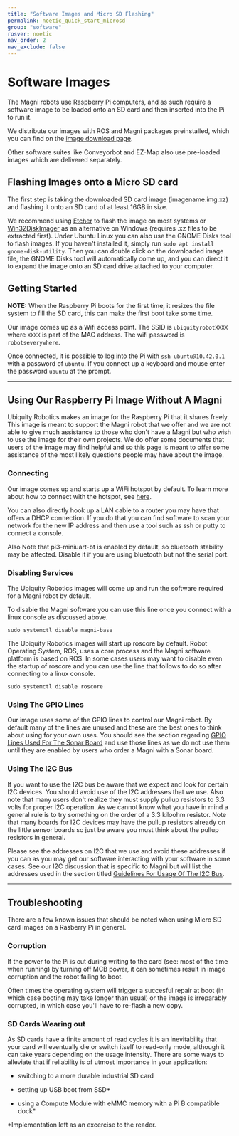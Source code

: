 ```yaml
---
title: "Software Images and Micro SD Flashing"
permalink: noetic_quick_start_microsd
group: "software"
rosver: noetic
nav_order: 2
nav_exclude: false
--- 
```


# Software Images

The Magni robots use Raspberry Pi computers, and as such require a software image to be loaded onto an SD card and then inserted into the Pi to run it.

We distribute our images with ROS and Magni packages preinstalled, which you can find on the [image download page](noetic_pi_image_downloads).

Other software suites like Conveyorbot and EZ-Map also use pre-loaded images which are delivered separately.

## Flashing Images onto a Micro SD card

The first step is taking the downloaded SD card image (imagename.img.xz) and flashing it onto an SD card of at least 16GB in size. 

We recommend using [Etcher](https://www.balena.io/etcher/) to flash the image on most systems or [Win32DiskImager](https://win32diskimager.download/) as an alternative on Windows (requires .xz files to be extracted first). Under Ubuntu Linux you can also use the GNOME Disks tool to flash images. If you haven't installed it, simply run `sudo apt install gnome-disk-utility`. Then you can double click on the downloaded image file, the GNOME Disks tool will automatically come up, and you can direct it to expand the image onto an SD card drive attached to your computer.


## Getting Started

**NOTE:** When the Raspberry Pi boots for the first time, it resizes the file system to fill the SD card, this can make the first boot take some time.

Our image comes up as a Wifi access point. The SSID is `ubiquityrobotXXXX` where `XXXX` is part of the MAC address. The wifi password is `robotseverywhere`.

Once connected, it is possible to log into the Pi with `ssh ubuntu@10.42.0.1` with a password of `ubuntu`. If you connect up a keyboard and mouse enter the password `ubuntu` at the prompt.

<hr>

## Using Our Raspberry Pi Image Without A Magni

Ubiquity Robotics makes an image for the Raspberry Pi that it
shares freely. This image is meant to support the Magni
robot that we offer and we are not able to give much
assistance to those who don't have a Magni but who wish to use the image for their own projects.
We do offer some documents that
users of the image may find helpful and so this page is
meant to offer some assistance of the most likely questions
people may have about the image.


### Connecting
Our image comes up and starts up a WiFi hotspot by default.
To learn more about how to connect with the hotspot, see [here](noetic_quick_start_connecting).

You can also directly hook up a LAN cable to a router you may have that offers a DHCP connection.  If you do that you can find software to scan your network for the new IP address and then use a tool such as  ssh  or  putty to connect a console.

Also Note that pi3-miniuart-bt is enabled by default, so bluetooth stability may be affected. Disable it if you are using bluetooth but not the serial port.

### Disabling Services
The Ubiquity Robotics images will come up and run the software required for a Magni robot by default.

To disable the Magni software you can use this line
once you connect with a linux console as discussed above.

    sudo systemctl disable magni-base

The Ubiquity Robotics images will start up roscore by default. Robot Operating System, ROS, uses a core process and the Magni software platform is based on ROS.
In some cases users may want to disable even the startup of roscore and you can use the line that follows to do so after connecting to a linux console.

    sudo systemctl disable roscore

### Using The GPIO Lines
Our image uses some of the GPIO lines to control our
Magni robot. By default many of the lines are
unused and these are the best ones to think about
using for your own uses. You should see the section
regarding [GPIO Lines Used For The Sonar Board](noetic_overview_raspberrypi#gpio-lines) and
use those lines as we do not use them until they are
enabled by users who order a Magni with a Sonar board.

### Using The I2C Bus
If you want to use the I2C bus be aware that
we expect and look for certain I2C devices. You should avoid
use of the I2C addresses that we use.  Also note that many
users don't realize they must supply pullup resistors to 3.3 volts
for proper I2C operation.  As we cannot know what you have
in mind a general rule is to try something on the order of
a 3.3 kiloohm resistor.  Note that many boards for I2C
devices may have the pullup resistors already on the
little sensor boards so just be aware you must think about
the pullup resistors in general.

Please see the addresses on I2C that we use and avoid
these addresses if you can as you may get our software
interacting with your software in some cases. See our
I2C discussion that is specific to Magni but will list
the addresses used in the section titled  [Guidelines For
Usage Of The I2C Bus](noetic_quick_start_tips_and_tricks#guidelines-for-usage-of-the-i2c-bus).

<hr>

## Troubleshooting

There are a few known issues that should be noted when using Micro SD card images on a Rasberry Pi in general.

### Corruption

If the power to the Pi is cut during writing to the card (see: most of the time when running) by turning off MCB power, it can sometimes result in image corruption and the robot failing to boot. 

Often times the operating system will trigger a succesful repair at boot (in which case booting may take longer than usual) or the image is irreparably corrupted, in which case you'll have to re-flash a new copy.

### SD Cards Wearing out

As SD cards have a finite amount of read cycles it is an inevitability that your card will eventually die or switch itself to read-only mode, although it can take years depending on the usage intensity. There are some ways to alleviate that if reliability is of utmost importance in your application:

- switching to a more durable industrial SD card

- setting up USB boot from SSD*

- using a Compute Module with eMMC memory with a Pi B compatible dock*


\*Implementation left as an excercise to the reader.
